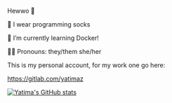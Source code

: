 Hewwo 👋

🧦 I wear programming socks

🐋 I’m currently learning Docker!

🏳️‍⚧️ Pronouns: they/them she/her


This is my personal account, for my work one go here:

https://gitlab.com/yatimaz

[![Yatima's GitHub stats](https://github-readme-stats.vercel.app/api?username=yatima1460)](https://yatima1460.me)

